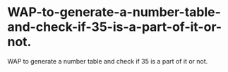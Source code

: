 # WAP-to-generate-a-number-table-and-check-if-35-is-a-part-of-it-or-not.
WAP to generate a number table and check if 35 is a part of it or not.
